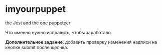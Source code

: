 # imyourpuppet
the Jest and the one puppeteer

Что именно нужно исправить, чтобы заработало.

**Дополнительное задание**: добавить проверку изменения надписи на кнопке submit после щелчка.
